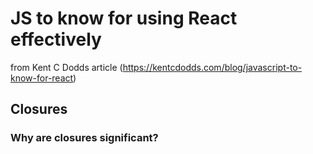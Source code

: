# JS to know for using React effectively

from Kent C Dodds article (https://kentcdodds.com/blog/javascript-to-know-for-react)

## Closures

### Why are closures significant?
